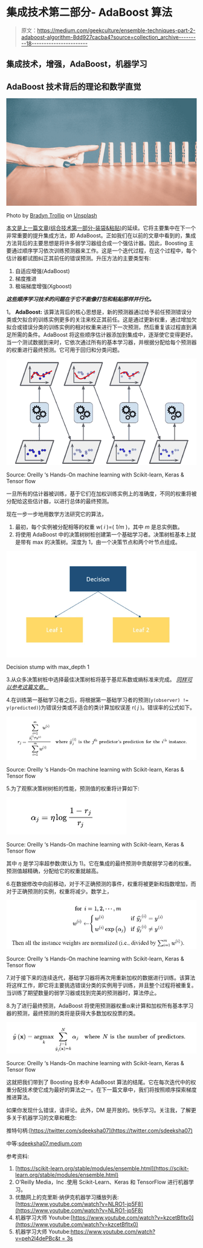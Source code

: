 # 集成技术第二部分- AdaBoost 算法

> 原文：<https://medium.com/geekculture/ensemble-techniques-part-2-adaboost-algorithm-8dd927cacba4?source=collection_archive---------18----------------------->

## 集成技术，增强，AdaBoost，机器学习

## AdaBoost 技术背后的理论和数学直觉

![](img/a397d673c11bca6cad9e574589225303.png)

Photo by [Bradyn Trollip](https://unsplash.com/@bradyn?utm_source=unsplash&utm_medium=referral&utm_content=creditCopyText) on [Unsplash](https://unsplash.com/s/photos/sequence?utm_source=unsplash&utm_medium=referral&utm_content=creditCopyText)

[本文是上一篇文章(综合技术第一部分-装袋&粘贴)](/geekculture/ensemble-techniques-part-1-bagging-pasting-b8cc7fd69edf)的延续。它将主要集中在下一个非常重要的提升集成方法，即 AdaBoost。正如我们在以前的文章中看到的，集成方法背后的主要思想是将许多弱学习器组合成一个强估计器。因此，Boosting 主要通过顺序学习依次训练预测器来工作。这是一个迭代过程，在这个过程中，每个估计器都试图纠正其前任的错误预测。升压方法的主要类型有:

1.  自适应增强(AdaBoost)
2.  梯度推进
3.  极端梯度增强(Xgboost)

***这些顺序学习技术的问题在于它不能像打包和粘贴那样并行化。***

1。 **AdaBoost:** 该算法背后的核心思想是，新的预测器通过给予前任预测错误分类或欠拟合的训练实例更多的关注来校正其前任。这是通过更新权重，通过增加欠拟合或错误分类的训练实例的相对权重来进行下一次预测，然后重复该过程直到满足所需的条件。AdaBoost 将这些顺序估计器添加到集成中，逐渐使它变得更好。当一个测试数据到来时，它依次通过所有的基本学习器，并根据分配给每个预测器的权重进行最终预测。它可用于回归和分类问题。

![](img/21faf5189fb4f2ee174082c486558969.png)

Source: Oreilly ‘s Hands-On machine learning with Scikit-learn, Keras & Tensor flow

一旦所有的估计器被训练，基于它们在加权训练实例上的准确度，不同的权重将被分配给这些估计器，以进行总体的最终预测。

现在一步一步地用数学方法研究它的算法，

1.  最初，每个实例被分配相等的权重 w( *i* )=( *1/m* )，其中 *m* 是总实例数。
2.  将使用 AdaBoost 中的决策树树桩创建第一个基础学习者。决策树桩基本上就是带有 max 的决策树。深度为 1，由一个决策节点和两个叶节点组成。

![](img/868808d7609e43158104db6e9f3ad29a.png)

Decision stump with max_depth 1

3.从众多决策树桩中选择最佳决策树桩将基于基尼系数或熵标准来完成。 [*同样可以参考这篇文章。*](/geekculture/criterion-used-in-constructing-decision-tree-c89b7339600f)

4.在训练第一基础学习者之后，将根据第一基础学习者的预测(`y(observer) != y(predicted)`)为错误分类或不适合的类计算加权误差 r( *j* )。错误率的公式如下。

![](img/a234fea3bea50f6c0305583eef073737.png)

Source: Oreilly ‘s Hands-On machine learning with Scikit-learn, Keras & Tensor flow

5.为了观察决策树树桩的性能，预测值的权重将计算如下:

![](img/0e1a8303a2a40cc5222b6500d92ed735.png)

Source: Oreilly ‘s Hands-On machine learning with Scikit-learn, Keras & Tensor flow

其中 *η* 是学习率超参数(默认为 1)。它在集成的最终预测中贡献弱学习者的权重。预测值越精确，分配给它的权重就越高。

6.在数据修改中向前移动，对于不正确预测的事件，权重将被更新和指数增加，而对于正确预测的实例，权重将减少。数学上，

![](img/3b93fd72fddc9ab939ca34279606fe1d.png)

Source: Oreilly ‘s Hands-On machine learning with Scikit-learn, Keras & Tensor flow

7.对于接下来的连续迭代，基础学习器将再次用重新加权的数据进行训练。该算法将这样工作，即它将主要挑选错误分类的实例用于训练，并且整个过程将被重复。当训练了期望数量的弱学习器或找到完美的预测器时，算法停止。

8.为了进行最终预测，AdaBoost 将使用预测器权重α来计算和加权所有基本学习器的预测，最终预测的类将是获得大多数加权投票的类。

![](img/17e128eb7432f351932948563074b169.png)

Source: Oreilly ‘s Hands-On machine learning with Scikit-learn, Keras & Tensor flow

这就把我们带到了 Boosting 技术中 AdaBoost 算法的结尾。它在每次迭代中的权重分配技术使它成为最好的算法之一。在下一篇文章中，我们将按照顺序探索梯度推进算法。

如果你发现什么错误，请评论。此外，DM 是开放的。快乐学习。关注我，了解更多关于机器学习的文章和概念:

推特句柄:[https://twitter.com/sdeeksha07](https://twitter.com/sdeeksha07)

中等:[sdeeksha07.medium.com](https://t.co/pWF2eKMqY6)

参考资料:

1.  [https://scikit-learn.org/stable/modules/ensemble.html](https://scikit-learn.org/stable/modules/ensemble.html)
2.  O'Reilly Media，Inc .使用 Scikit-Learn、Keras 和 TensorFlow 进行机器学习。
3.  优酷网上的克里斯·纳伊克机器学习播放列表:[https://www.youtube.com/watch?v=NLRO1-jp5F8](https://www.youtube.com/watch?v=NLRO1-jp5F8)
4.  机器学习大师 Youtube:[https://www.youtube.com/watch?v=kzcetBfltx0](https://www.youtube.com/watch?v=kzcetBfltx0)
5.  机器学习大师 Youtube:[https://www.youtube.com/watch?v=peh2l4dePBc&t = 3s](https://www.youtube.com/watch?v=peh2l4dePBc&t=3s)